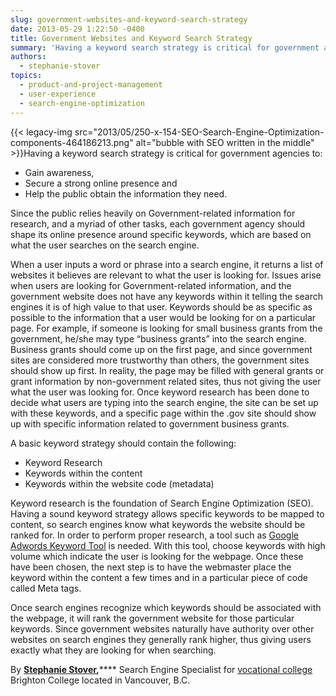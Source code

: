 ```yaml
---
slug: government-websites-and-keyword-search-strategy
date: 2013-05-29 1:22:50 -0400
title: Government Websites and Keyword Search Strategy
summary: 'Having a keyword search strategy is critical for government agencies to: Gain awareness, Secure a strong online presence and Help the public obtain the information they need. Since the public relies heavily on Government-related information for research, and a myriad of other tasks, each government'
authors:
  - stephanie-stover
topics:
  - product-and-project-management
  - user-experience
  - search-engine-optimization
---
```


{{< legacy-img src="2013/05/250-x-154-SEO-Search-Engine-Optimization-components-464186213.png" alt="bubble with SEO written in the middle" >}}Having a keyword search strategy is critical for government agencies to:

  * Gain awareness,
  * Secure a strong online presence and
  * Help the public obtain the information they need.

Since the public relies heavily on Government-related information for research, and a myriad of other tasks, each government agency should shape its online presence around specific keywords, which are based on what the user searches on the search engine.

When a user inputs a word or phrase into a search engine, it returns a list of websites it believes are relevant to what the user is looking for. Issues arise when users are looking for Government-related information, and the government website does not have any keywords within it telling the search engines it is of high value to that user.  Keywords should be as specific as possible to the information that a user would be looking for on a particular page. For example, if someone is looking for small business grants from the government, he/she may type “business grants” into the search engine. Business grants should come up on the first page, and since government sites are considered more trustworthy than others, the government sites should show up first. In reality, the page may be filled with general grants or grant information by non-government related sites, thus not giving the user what the user was looking for. Once keyword research has been done to decide what users are typing into the search engine, the site can be set up with these keywords, and a specific page within the .gov site should show up with specific information related to government business grants.

A basic keyword strategy should contain the following:

  * Keyword Research
  * Keywords within the content
  * Keywords within the website code (metadata)

Keyword research is the foundation of Search Engine Optimization (SEO). Having a sound keyword strategy allows specific keywords to be mapped to content, so search engines know what keywords the website should be ranked for.  In order to perform proper research, a tool such as [Google Adwords Keyword Tool](https://adwords.google.com/o/Targeting/Explorer) is needed. With this tool, choose keywords with high volume which indicate the user is looking for the webpage. Once these have been chosen, the next step is to have the webmaster place the keyword within the content a few times and in a particular piece of code called Meta tags.

Once search engines recognize which keywords should be associated with the webpage, it will rank the government website for those particular keywords. Since government websites naturally have authority over other websites on search engines they generally rank higher, thus giving users exactly what they are looking for when searching.

By [**Stephanie Stover**](https://plus.google.com/u/0/103154145981800731315?rel=author)**,****** Search Engine Specialist for [vocational college](http://www.brightoncollege.com/) Brighton College located in Vancouver, B.C.